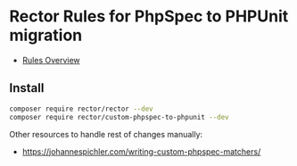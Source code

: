 # Rector Rules for PhpSpec to PHPUnit migration

* [Rules Overview](/docs/rector_rules_overview.md)

## Install

```bash
composer require rector/rector --dev
composer require rector/custom-phpspec-to-phpunit --dev
```

Other resources to handle rest of changes manually:

* https://johannespichler.com/writing-custom-phpspec-matchers/
